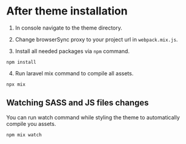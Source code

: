 # After theme installation

1. In console navigate to the theme directory.

2. Change browserSync proxy to your project url in `webpack.mix.js`.

3. Install all needed packages via `npm` command.

`npm install`

4. Run laravel mix command to compile all assets.

`npx mix`

## Watching SASS and JS files changes

You can run watch command while styling the theme to automatically compile you assets.

`npm mix watch`
